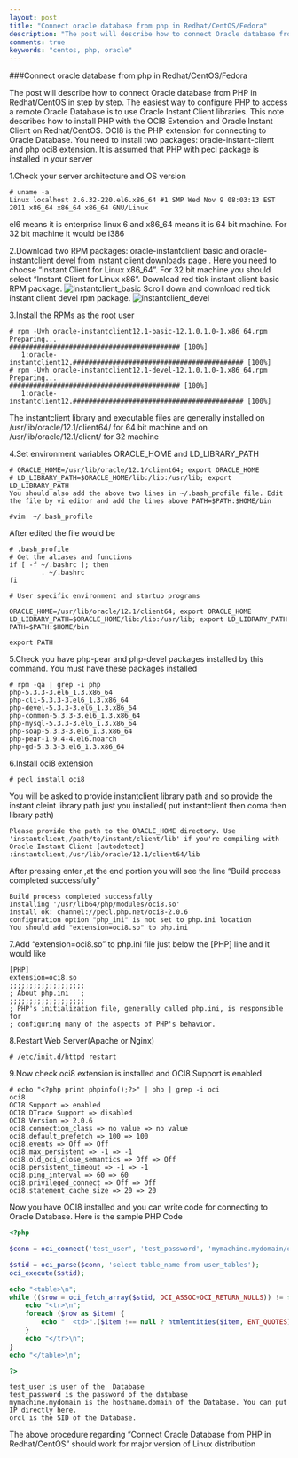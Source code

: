 ```yaml
---
layout: post
title: "Connect oracle database from php in Redhat/CentOS/Fedora"
description: "The post will describe how to connect Oracle database from PHP in Redhat/CentOS in step by step. The easiest way to configure PHP to access a remote Oracle Database is to use Oracle Instant Client libraries"
comments: true
keywords: "centos, php, oracle"
---
```


###Connect oracle database from php in Redhat/CentOS/Fedora

The post will describe how to connect Oracle database from PHP in Redhat/CentOS in step by step. The easiest way to configure PHP to access a remote Oracle Database is to use Oracle Instant Client libraries. This note describes how to install PHP with the OCI8 Extension and Oracle Instant Client on Redhat/CentOS. OCI8 is the PHP extension for connecting to Oracle Database. You need to install two packages: oracle-instant-client and php oci8 extension. It is assumed that PHP with pecl package is installed in your server

1.Check your server architecture and OS version
```
# uname -a
Linux localhost 2.6.32-220.el6.x86_64 #1 SMP Wed Nov 9 08:03:13 EST
2011 x86_64 x86_64 x86_64 GNU/Linux
```
el6 means it is enterprise linux 6 and x86_64 means it is 64 bit machine. For 32 bit machine it would be i386

2.Download two RPM packages: oracle-instantclient basic and oracle-instantclient devel from [instant client downloads page](http://www.oracle.com/technetwork/database/features/instant-client/index-097480.html) . 
Here you need to choose “Instant Client for Linux x86_64”. For 32 bit machine you should select “Instant Client for Linux x86”.
Download red tick instant client basic RPM package.
![instantclient_basic](https://i1.wp.com/www.techinfobest.com/wp-content/uploads/2014/02/instantclient_basic.png)
Scroll down and download red tick instant client devel rpm package.
![instantclient_devel](https://i0.wp.com/www.techinfobest.com/wp-content/uploads/2014/02/instantclient_devel.png)

3.Install the RPMs as the root user
```
# rpm -Uvh oracle-instantclient12.1-basic-12.1.0.1.0-1.x86_64.rpm
Preparing...                ########################################### [100%]
   1:oracle-instantclient12.########################################### [100%]
# rpm -Uvh oracle-instantclient12.1-devel-12.1.0.1.0-1.x86_64.rpm
Preparing...                ########################################### [100%]
   1:oracle-instantclient12.########################################### [100%]
```
The instantclient library and executable files are generally installed on /usr/lib/oracle/12.1/client64/ for 64 bit machine and on /usr/lib/oracle/12.1/client/ for 32 machine

4.Set environment variables ORACLE_HOME and LD_LIBRARY_PATH
```
# ORACLE_HOME=/usr/lib/oracle/12.1/client64; export ORACLE_HOME
# LD_LIBRARY_PATH=$ORACLE_HOME/lib:/lib:/usr/lib; export LD_LIBRARY_PATH
You should also add the above two lines in ~/.bash_profile file. Edit the file by vi editor and add the lines above PATH=$PATH:$HOME/bin

#vim  ~/.bash_profile
```
After edited the file would be

```
# .bash_profile
# Get the aliases and functions
if [ -f ~/.bashrc ]; then
        . ~/.bashrc
fi

# User specific environment and startup programs

ORACLE_HOME=/usr/lib/oracle/12.1/client64; export ORACLE_HOME
LD_LIBRARY_PATH=$ORACLE_HOME/lib:/lib:/usr/lib; export LD_LIBRARY_PATH
PATH=$PATH:$HOME/bin

export PATH
```

5.Check you have php-pear and php-devel packages installed by this command. You must have these packages installed 
```
# rpm -qa | grep -i php
php-5.3.3-3.el6_1.3.x86_64
php-cli-5.3.3-3.el6_1.3.x86_64
php-devel-5.3.3-3.el6_1.3.x86_64
php-common-5.3.3-3.el6_1.3.x86_64
php-mysql-5.3.3-3.el6_1.3.x86_64
php-soap-5.3.3-3.el6_1.3.x86_64
php-pear-1.9.4-4.el6.noarch
php-gd-5.3.3-3.el6_1.3.x86_64
```
6.Install oci8 extension
```
# pecl install oci8
```
You will be asked to provide instantclient library path and so provide the instant cleint library path just you installed( put instantclient then coma then library path)
```
Please provide the path to the ORACLE_HOME directory. Use 'instantclient,/path/to/instant/client/lib' if you're compiling with Oracle Instant Client [autodetect] :instantclient,/usr/lib/oracle/12.1/client64/lib
```
After pressing enter ,at the end portion you will see the line “Build process completed successfully”
```
Build process completed successfully
Installing '/usr/lib64/php/modules/oci8.so'
install ok: channel://pecl.php.net/oci8-2.0.6
configuration option "php_ini" is not set to php.ini location
You should add "extension=oci8.so" to php.ini
```
7.Add “extension=oci8.so” to php.ini file just below the [PHP] line and it would like
```
[PHP]
extension=oci8.so
;;;;;;;;;;;;;;;;;;;
; About php.ini   ;
;;;;;;;;;;;;;;;;;;;
; PHP's initialization file, generally called php.ini, is responsible for
; configuring many of the aspects of PHP's behavior.
```
8.Restart Web Server(Apache or Nginx)
```
# /etc/init.d/httpd restart
```
9.Now check oci8 extension is installed and OCI8 Support is enabled
```
# echo "<?php print phpinfo();?>" | php | grep -i oci
oci8
OCI8 Support => enabled
OCI8 DTrace Support => disabled
OCI8 Version => 2.0.6
oci8.connection_class => no value => no value
oci8.default_prefetch => 100 => 100
oci8.events => Off => Off
oci8.max_persistent => -1 => -1
oci8.old_oci_close_semantics => Off => Off
oci8.persistent_timeout => -1 => -1
oci8.ping_interval => 60 => 60
oci8.privileged_connect => Off => Off
oci8.statement_cache_size => 20 => 20
```

Now you have OCI8 installed and you can write code for connecting to Oracle Database. Here is the sample PHP Code
```php
<?php

$conn = oci_connect('test_user', 'test_password', 'mymachine.mydomain/orcl');

$stid = oci_parse($conn, 'select table_name from user_tables');
oci_execute($stid);

echo "<table>\n";
while (($row = oci_fetch_array($stid, OCI_ASSOC+OCI_RETURN_NULLS)) != false) {
    echo "<tr>\n";
    foreach ($row as $item) {
        echo "  <td>".($item !== null ? htmlentities($item, ENT_QUOTES) : "&nbsp;")."</td>\n";
    }
    echo "</tr>\n";
}
echo "</table>\n";

?>
```
```
test_user is user of the  Database
test_password is the password of the database
mymachine.mydomain is the hostname.domain of the Database. You can put IP directly here.
orcl is the SID of the Database.
```
The above procedure regarding “Connect Oracle Database from PHP in Redhat/CentOS” should work for major version of Linux distribution